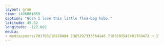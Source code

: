 ```yaml
---
layout: gram
time: 1496681659
caption: "Gosh I love this little flea-bag hobo."
latitude: 45.52
longitude: -122.682
media:
- media/posts/201706/18878884_1365297333564146_7183181542401769472_n_17857543198173860.jpg
---
```

